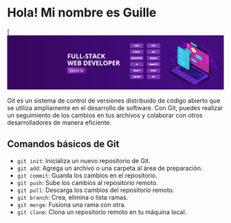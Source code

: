 # Hola! Mi nombre es Guille

[![Imagen de portada de Git](https://raw.githubusercontent.com/guilleperalta/guilleperalta/main/portada%20web%20developer.png)

Git es un sistema de control de versiones distribuido de código abierto que se utiliza ampliamente en el desarrollo de software. Con Git, puedes realizar un seguimiento de los cambios en tus archivos y colaborar con otros desarrolladores de manera eficiente.

## Comandos básicos de Git

- `git init`: Inicializa un nuevo repositorio de Git.
- `git add`: Agrega un archivo o una carpeta al área de preparación.
- `git commit`: Guarda los cambios en el repositorio.
- `git push`: Sube los cambios al repositorio remoto.
- `git pull`: Descarga los cambios del repositorio remoto.
- `git branch`: Crea, elimina o lista ramas.
- `git merge`: Fusiona una rama con otra.
- `git clone`: Clona un repositorio remoto en tu máquina local.
